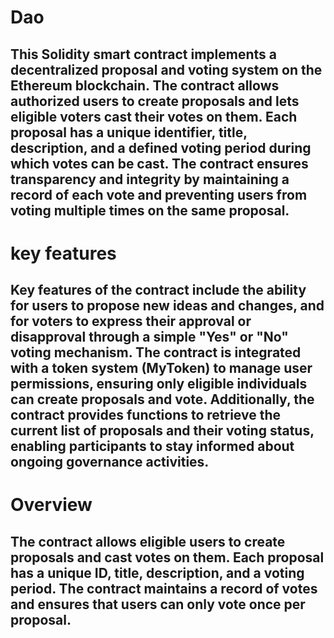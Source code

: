 # Dao

## This Solidity smart contract implements a decentralized proposal and voting system on the Ethereum blockchain. The contract allows authorized users to create proposals and lets eligible voters cast their votes on them. Each proposal has a unique identifier, title, description, and a defined voting period during which votes can be cast. The contract ensures transparency and integrity by maintaining a record of each vote and preventing users from voting multiple times on the same proposal.


# key features

## Key features of the contract include the ability for users to propose new ideas and changes, and for voters to express their approval or disapproval through a simple "Yes" or "No" voting mechanism. The contract is integrated with a token system (MyToken) to manage user permissions, ensuring only eligible individuals can create proposals and vote. Additionally, the contract provides functions to retrieve the current list of proposals and their voting status, enabling participants to stay informed about ongoing governance activities.


# Overview
##   The contract allows eligible users to create proposals and cast votes on them. Each proposal has a unique ID, title, description, and a voting period. The contract maintains a record of votes and ensures that users can only vote once per proposal.
